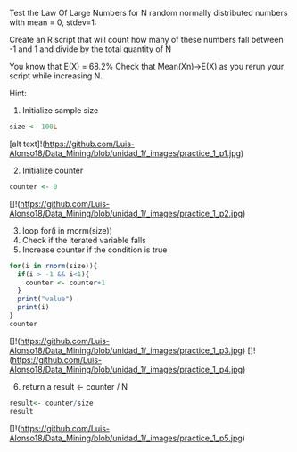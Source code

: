 Test the Law Of Large Numbers for N random normally distributed numbers with mean = 0, stdev=1:
  
Create an R script that will count how many of these numbers fall between -1 and 1 and divide by the total quantity of N

You know that E(X) = 68.2%
Check that Mean(Xn)->E(X) as you rerun your script while increasing N.

Hint:
1. Initialize sample size
```R
size <- 100L
```
[alt text]!(https://github.com/Luis-Alonso18/Data_Mining/blob/unidad_1/_images/practice_1_p1.jpg)

2. Initialize counter
```R
counter <- 0
```
[]!(https://github.com/Luis-Alonso18/Data_Mining/blob/unidad_1/_images/practice_1_p2.jpg)

3. loop for(i in rnorm(size))
4. Check if the iterated variable falls
5. Increase counter if the condition is true
```R
for(i in rnorm(size)){
  if(i > -1 && i<1){
    counter <- counter+1
  }
  print("value")
  print(i)
}
counter
```
[]!(https://github.com/Luis-Alonso18/Data_Mining/blob/unidad_1/_images/practice_1_p3.jpg)
[]!(https://github.com/Luis-Alonso18/Data_Mining/blob/unidad_1/_images/practice_1_p4.jpg)

6. return a result <- counter / N
```R
result<- counter/size
result
```
[]!(https://github.com/Luis-Alonso18/Data_Mining/blob/unidad_1/_images/practice_1_p5.jpg)

